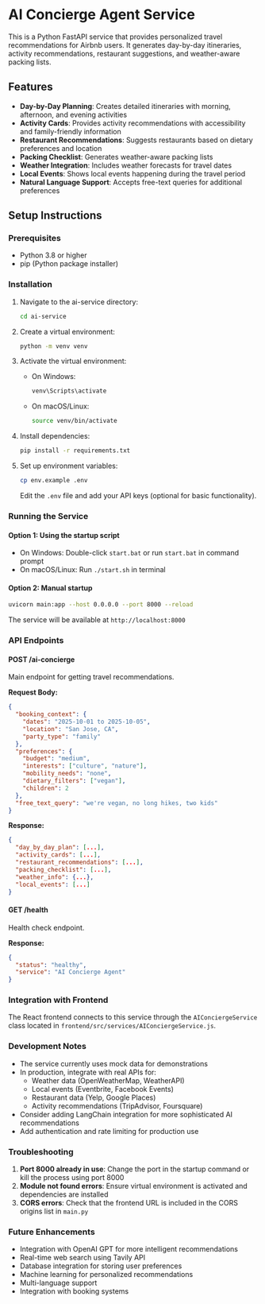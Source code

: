 # AI Concierge Agent Service

This is a Python FastAPI service that provides personalized travel recommendations for Airbnb users. It generates day-by-day itineraries, activity recommendations, restaurant suggestions, and weather-aware packing lists.

## Features

- **Day-by-Day Planning**: Creates detailed itineraries with morning, afternoon, and evening activities
- **Activity Cards**: Provides activity recommendations with accessibility and family-friendly information
- **Restaurant Recommendations**: Suggests restaurants based on dietary preferences and location
- **Packing Checklist**: Generates weather-aware packing lists
- **Weather Integration**: Includes weather forecasts for travel dates
- **Local Events**: Shows local events happening during the travel period
- **Natural Language Support**: Accepts free-text queries for additional preferences

## Setup Instructions

### Prerequisites

- Python 3.8 or higher
- pip (Python package installer)

### Installation

1. Navigate to the ai-service directory:
   ```bash
   cd ai-service
   ```

2. Create a virtual environment:
   ```bash
   python -m venv venv
   ```

3. Activate the virtual environment:
   - On Windows:
     ```bash
     venv\Scripts\activate
     ```
   - On macOS/Linux:
     ```bash
     source venv/bin/activate
     ```

4. Install dependencies:
   ```bash
   pip install -r requirements.txt
   ```

5. Set up environment variables:
   ```bash
   cp env.example .env
   ```
   Edit the `.env` file and add your API keys (optional for basic functionality).

### Running the Service

#### Option 1: Using the startup script
- On Windows: Double-click `start.bat` or run `start.bat` in command prompt
- On macOS/Linux: Run `./start.sh` in terminal

#### Option 2: Manual startup
```bash
uvicorn main:app --host 0.0.0.0 --port 8000 --reload
```

The service will be available at `http://localhost:8000`

### API Endpoints

#### POST /ai-concierge
Main endpoint for getting travel recommendations.

**Request Body:**
```json
{
  "booking_context": {
    "dates": "2025-10-01 to 2025-10-05",
    "location": "San Jose, CA",
    "party_type": "family"
  },
  "preferences": {
    "budget": "medium",
    "interests": ["culture", "nature"],
    "mobility_needs": "none",
    "dietary_filters": ["vegan"],
    "children": 2
  },
  "free_text_query": "we're vegan, no long hikes, two kids"
}
```

**Response:**
```json
{
  "day_by_day_plan": [...],
  "activity_cards": [...],
  "restaurant_recommendations": [...],
  "packing_checklist": [...],
  "weather_info": {...},
  "local_events": [...]
}
```

#### GET /health
Health check endpoint.

**Response:**
```json
{
  "status": "healthy",
  "service": "AI Concierge Agent"
}
```

### Integration with Frontend

The React frontend connects to this service through the `AIConciergeService` class located in `frontend/src/services/AIConciergeService.js`.

### Development Notes

- The service currently uses mock data for demonstrations
- In production, integrate with real APIs for:
  - Weather data (OpenWeatherMap, WeatherAPI)
  - Local events (Eventbrite, Facebook Events)
  - Restaurant data (Yelp, Google Places)
  - Activity recommendations (TripAdvisor, Foursquare)
- Consider adding LangChain integration for more sophisticated AI recommendations
- Add authentication and rate limiting for production use

### Troubleshooting

1. **Port 8000 already in use**: Change the port in the startup command or kill the process using port 8000
2. **Module not found errors**: Ensure virtual environment is activated and dependencies are installed
3. **CORS errors**: Check that the frontend URL is included in the CORS origins list in `main.py`

### Future Enhancements

- Integration with OpenAI GPT for more intelligent recommendations
- Real-time web search using Tavily API
- Database integration for storing user preferences
- Machine learning for personalized recommendations
- Multi-language support
- Integration with booking systems
